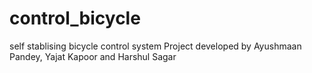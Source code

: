 # control_bicycle
self stablising bicycle control system 
Project developed by Ayushmaan Pandey, Yajat Kapoor and Harshul Sagar
